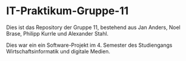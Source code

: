 # IT-Praktikum-Gruppe-11

Dies ist das Repository der Gruppe 11, bestehend aus Jan Anders, Noel Brase, Philipp Kurrle und Alexander Stahl. 

Dies war ein ein Software-Projekt im 4. Semester des Studiengangs Wirtschaftsinformatik und digitale Medien. 
